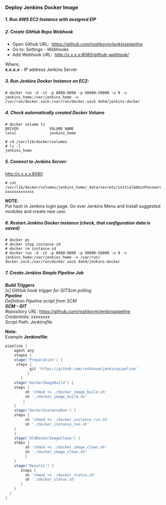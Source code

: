 ### Deploy Jenkins Docker Image

##### 1. Run AWS EC2 Instance with assigned EIP

##### 2. Create GitHub Repo Webhook
- Open Github URL:&nbsp; _https://github.com/roshkovm/jenkinspipeline_
- Go to:   _Settings - Webhooks_
- Add Webhook URL: &nbsp;_http://x.x.x.x:8080/github-webhook/_

Where, <br>
__x.x.x.x__ - IP address Jenkins Server

##### 3. Run Jenkins Docker Instance on EC2:
```console
# docker run -d -it -p 8080:8080 -p 50000:50000 -u 0 -v jenkins_home:/var/jenkins_home -v /var/run/docker.sock:/var/run/docker.sock 4oh4/jenkins-docker
```

##### 4. Check automatically created Docker Volume
```console
# docker volume ls
DRIVER              VOLUME NAME
local               jenkins_home

# cd /var/lib/docker/volumes
# ls -l
jenkins_home
```

##### 5. Connect to Jenkins Server:
http://x.x.x.x:8080
```console
# cat /var/lib/docker/volumes/jenkins_home/_data/secrets/initialAdminPassword
xxxxxxxxxxxxx
```
__NOTE__:<br>
Put hash in Jenkins login page. Go over Jenkins Menu and Install suggested modules and create new user.

##### 6. Restart Jenkins Docker instance (check, that configuration data is saved)
```console
# docker ps
# docker stop instance-id
# docker rm instance-id
# docker run -d -it -p 8080:8080 -p 50000:50000 -u 0 -v jenkins_home:/var/jenkins_home -v /var/run/ docker.sock:/var/run/docker.sock 4oh4/jenkins-docker
```
##### 7. Create Jenkins Simple Pipeline Job
<b>_Build Triggers_ </b><br>
_[x] GitHub hook trigger for GITScm polling_ <br>
<b>_Pipeline_ </b><br>
_Definition Pipeline script from SCM_ <br>
<b>_SCM - GIT_ </b><br>
_Repository URL:_ https://github.com/roshkovm/jenkinspipeline <br>
_Credentials: xxxxxxxx_ <br>
_Script Path: Jenkinsfile_ <br>

__Note:__<br>
Example __Jenkinsfile__:<br>

```groovy
pipeline {
    agent any
    stages {
    stage('Preparation') {
     steps {
           git 'https://github.com/roshkovm/jenkinspipeline'
          }
       }
    stage('DockerImageBuild') {
    steps {
         sh 'chmod +x ./docker_image_build.sh'
         sh './docker_image_build.sh'
        }
    }
    stage('DockerInstanceRun') {
    steps {
         sh 'chmod +x ./docker_instance_run.sh'
         sh './docker_instance_run.sh'
    }
    }
    stage('OldDockerImageClean') {
    steps {
         sh 'chmod +x ./docker_image_clean.sh'
         sh './docker_image_clean.sh'
         }
    }
    stage('Results') {
       steps {
         sh 'chmod +x ./docker_status.sh'
         sh './docker_status.sh'
       }
    }
  }
}
```
